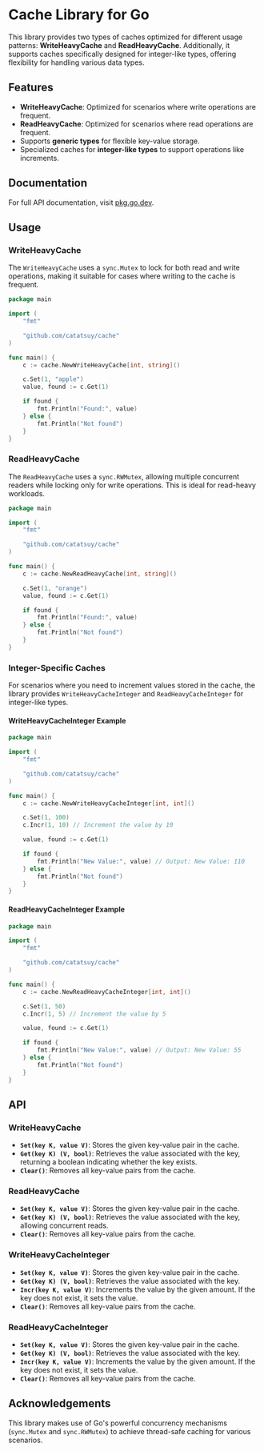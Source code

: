 # Cache Library for Go

This library provides two types of caches optimized for different usage patterns: **WriteHeavyCache** and **ReadHeavyCache**. Additionally, it supports caches specifically designed for integer-like types, offering flexibility for handling various data types.

## Features

- **WriteHeavyCache**: Optimized for scenarios where write operations are frequent.
- **ReadHeavyCache**: Optimized for scenarios where read operations are frequent.
- Supports **generic types** for flexible key-value storage.
- Specialized caches for **integer-like types** to support operations like increments.

## Documentation

For full API documentation, visit [pkg.go.dev](https://pkg.go.dev/github.com/catatsuy/cache).

## Usage

### WriteHeavyCache

The `WriteHeavyCache` uses a `sync.Mutex` to lock for both read and write operations, making it suitable for cases where writing to the cache is frequent.

```go
package main

import (
	"fmt"

	"github.com/catatsuy/cache"
)

func main() {
	c := cache.NewWriteHeavyCache[int, string]()

	c.Set(1, "apple")
	value, found := c.Get(1)

	if found {
		fmt.Println("Found:", value)
	} else {
		fmt.Println("Not found")
	}
}
```

### ReadHeavyCache

The `ReadHeavyCache` uses a `sync.RWMutex`, allowing multiple concurrent readers while locking only for write operations. This is ideal for read-heavy workloads.

```go
package main

import (
	"fmt"

	"github.com/catatsuy/cache"
)

func main() {
	c := cache.NewReadHeavyCache[int, string]()

	c.Set(1, "orange")
	value, found := c.Get(1)

	if found {
		fmt.Println("Found:", value)
	} else {
		fmt.Println("Not found")
	}
}
```

### Integer-Specific Caches

For scenarios where you need to increment values stored in the cache, the library provides `WriteHeavyCacheInteger` and `ReadHeavyCacheInteger` for integer-like types.

#### WriteHeavyCacheInteger Example

```go
package main

import (
	"fmt"

	"github.com/catatsuy/cache"
)

func main() {
	c := cache.NewWriteHeavyCacheInteger[int, int]()

	c.Set(1, 100)
	c.Incr(1, 10) // Increment the value by 10

	value, found := c.Get(1)

	if found {
		fmt.Println("New Value:", value) // Output: New Value: 110
	} else {
		fmt.Println("Not found")
	}
}
```

#### ReadHeavyCacheInteger Example

```go
package main

import (
	"fmt"

	"github.com/catatsuy/cache"
)

func main() {
	c := cache.NewReadHeavyCacheInteger[int, int]()

	c.Set(1, 50)
	c.Incr(1, 5) // Increment the value by 5

	value, found := c.Get(1)

	if found {
		fmt.Println("New Value:", value) // Output: New Value: 55
	} else {
		fmt.Println("Not found")
	}
}
```

## API

### WriteHeavyCache

- **`Set(key K, value V)`**: Stores the given key-value pair in the cache.
- **`Get(key K) (V, bool)`**: Retrieves the value associated with the key, returning a boolean indicating whether the key exists.
- **`Clear()`**: Removes all key-value pairs from the cache.

### ReadHeavyCache

- **`Set(key K, value V)`**: Stores the given key-value pair in the cache.
- **`Get(key K) (V, bool)`**: Retrieves the value associated with the key, allowing concurrent reads.
- **`Clear()`**: Removes all key-value pairs from the cache.

### WriteHeavyCacheInteger

- **`Set(key K, value V)`**: Stores the given key-value pair in the cache.
- **`Get(key K) (V, bool)`**: Retrieves the value associated with the key.
- **`Incr(key K, value V)`**: Increments the value by the given amount. If the key does not exist, it sets the value.
- **`Clear()`**: Removes all key-value pairs from the cache.

### ReadHeavyCacheInteger

- **`Set(key K, value V)`**: Stores the given key-value pair in the cache.
- **`Get(key K) (V, bool)`**: Retrieves the value associated with the key.
- **`Incr(key K, value V)`**: Increments the value by the given amount. If the key does not exist, it sets the value.
- **`Clear()`**: Removes all key-value pairs from the cache.

## Acknowledgements

This library makes use of Go's powerful concurrency mechanisms (`sync.Mutex` and `sync.RWMutex`) to achieve thread-safe caching for various scenarios.
